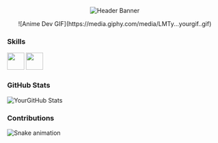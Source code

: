 <p align="center">
  <img src="https://capsule-render.vercel.app/api?text=Hey,%20I%27m%20DevName!&animation=fadeIn&color=gradient" alt="Header Banner"/>
</p>

<p align="center">
  ![Anime Dev GIF](https://media.giphy.com/media/LMTy...yourgif..gif)
</p>

###  Skills
<p>
  <img src="https://cdn.jsdelivr.net/gh/devicons/devicon/icons/python/python-original.svg" width="40" /> 
  <img src="https://cdn.jsdelivr.net/gh/devicons/devicon/icons/django/django-plain.svg" width="40" /> 
  <!-- Add more icons -->
</p>

###  GitHub Stats
![YourGitHub Stats](https://github-readme-stats.vercel.app/api?username=YourUser&show_icons=true)

###  Contributions
![Snake animation](https://github.com/YourUser/YourUser/blob/output/github-contribution-grid-snake.svg)

